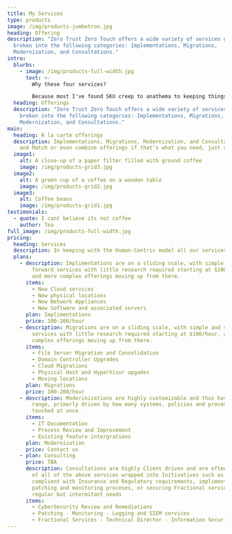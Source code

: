 ```yaml
---
title: My Services
type: products
image: /img/products-jumbotron.jpg
heading: Offering
description: "Zero Trust Zero Touch offers a wide variety of services generally
  broken into the following categories: Implementations, Migrations,
  Modernization, and Consultations."
intro:
  blurbs:
    - image: /img/products-full-width.jpg
      text: >-
        Why these four services?

        Because most I've found SKU creep to anathema to keeping things simple, you don't need a Business Analyst to review coffee options, why should you need them to review IT offerings.
  heading: Offerings
  description: "Zero Trust Zero Touch offers a wide variety of services generally
    broken into the following categories: Implementations, Migrations,
    Modernization, and Consultations."
main:
  heading: À la carte offerings
  description: Implementations, Migrations, Modernization, and Consultations. Mix
    and Match or even combine offerings if that's what you need, just ask.
  image1:
    alt: A close-up of a paper filter filled with ground coffee
    image: /img/products-grid3.jpg
  image2:
    alt: A green cup of a coffee on a wooden table
    image: /img/products-grid2.jpg
  image3:
    alt: Coffee beans
    image: /img/products-grid1.jpg
testimonials:
  - quote: I cant believe its not coffee
    author: Tea
full_image: /img/products-full-width.jpg
pricing:
  heading: Services
  description: In keeping with the Human-Centric model all our services are clearly listed
  plans:
    - description: Implimentations are on a sliding scale, with simple and straight
        forward services with little research required starting at $100/hour,
        and more complex offerings moving up from there.
      items:
        - New Cloud services
        - New physical locations
        - New Network Appliances
        - New Software and associated servers
      plan: Implimentations
      price: 100-200/hour
    - description: Migrations are on a sliding scale, with simple and straight forward
        services with little research required starting at $100/hour, and more
        complex offerings moving up from there.
      items:
        - File Server Migration and Consolidation
        - Domain Controller Upgrades
        - Cloud Migrations
        - Physical Host and HyperVisor upgades
        - Moving locations
      plan: Migrations
      price: 100-200/hour
    - description: Moderinizations are highly customizable and thus have a broad price
        range, primarly driven by how many systems, policies and procedures are
        touched at once.
      items:
        - IT Documentation
        - Process Review and Improvement
        - Existing feature intergrations
      plan: Modernization
      price: Contact us
    - plan: Consulting
      price: TBA
      description: Consultations are highly Client driven and are often a combination
        of all of the above services wrapped into Initivatives such as becoming
        complient with Insurance and Regulatory requirements, implimenting
        patching and monitoring proceses, or securing Fractional services for
        regular but intermitant needs
      items:
        - CyberSecurity Review and Remediations
        - Patching - Monitoring - Logging and SIEM services
        - Fractional Services - Technical Director - Information Security
---
```

